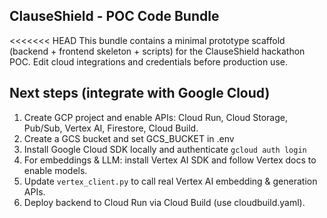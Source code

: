 ClauseShield - POC Code Bundle
------------------------------
<<<<<<< HEAD
This bundle contains a minimal prototype scaffold (backend + frontend skeleton + scripts)
for the ClauseShield hackathon POC. Edit cloud integrations and credentials before production use.
## Next steps (integrate with Google Cloud)
1. Create GCP project and enable APIs: Cloud Run, Cloud Storage, Pub/Sub, Vertex AI, Firestore, Cloud Build.
2. Create a GCS bucket and set GCS_BUCKET in .env
3. Install Google Cloud SDK locally and authenticate `gcloud auth login`
4. For embeddings & LLM: install Vertex AI SDK and follow Vertex docs to enable models.
5. Update `vertex_client.py` to call real Vertex AI embedding & generation APIs.
6. Deploy backend to Cloud Run via Cloud Build (use cloudbuild.yaml).
